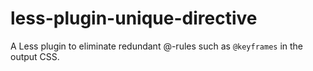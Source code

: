 less-plugin-unique-directive
============================

A Less plugin to eliminate redundant @-rules such as `@keyframes` in the output CSS.
